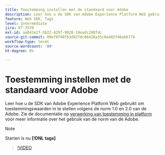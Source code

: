 ```yaml
---
title: Toestemming instellen met de standaard voor Adobe
description: Leer hoe u de SDK van Adobe Experience Platform Web gebruikt om toestemmingswaarden in te stellen volgens de norm 1.0 en 2.0 van de Adobe.
feature: Web SDK, Tags
level: Intermediate
jira: KT-7570
exl-id: aa042e2f-5b22-429f-9028-19eadc288fdc
source-git-commit: 00ef0f40fb3d82f0c06428a35c0e402f46ab6774
workflow-type: tm+mt
source-wordcount: '80'
ht-degree: 0%

---
```


# Toestemming instellen met de standaard voor Adobe

Leer hoe u de SDK van Adobe Experience Platform Web gebruikt om toestemmingswaarden in te stellen volgens de norm 1.0 en 2.0 van de Adobe. Zie de documentatie op [verwerking van toestemming in platform](https://experienceleague.adobe.com/docs/experience-platform/landing/governance-privacy-security/consent/iab/overview.html) voor meer informatie over het gebruik van de norm van de Adobe.

>[!NOTE]
>
> Starten is nu **[!DNL tags]**

>[!VIDEO](https://video.tv.adobe.com/v/332694/?learn=on)
